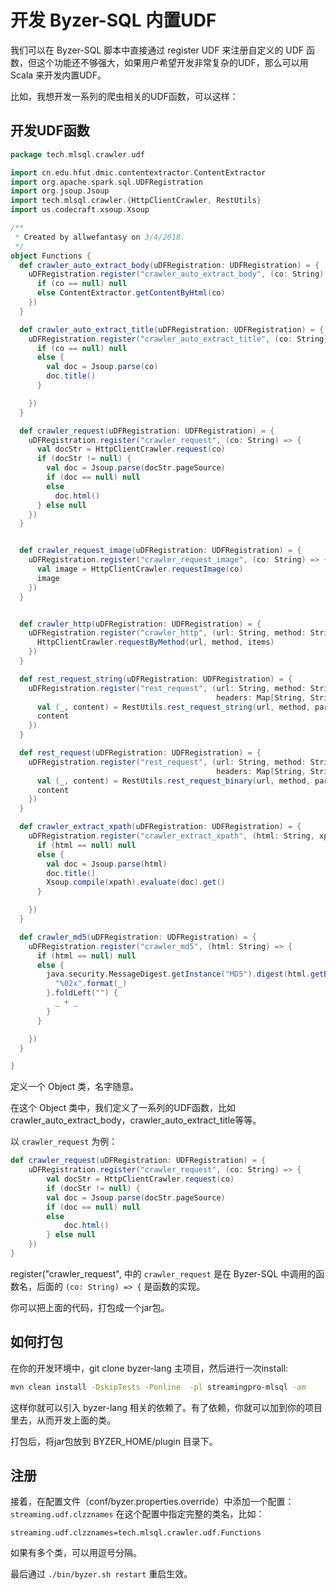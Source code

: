# 开发 Byzer-SQL 内置UDF

我们可以在 Byzer-SQL 脚本中直接通过 register UDF 来注册自定义的 UDF 函数，但这个功能还不够强大，如果用户希望开发非常复杂的UDF，那么可以用 Scala 来开发内置UDF。

比如，我想开发一系列的爬虫相关的UDF函数，可以这样：

## 开发UDF函数

```scala
package tech.mlsql.crawler.udf

import cn.edu.hfut.dmic.contentextractor.ContentExtractor
import org.apache.spark.sql.UDFRegistration
import org.jsoup.Jsoup
import tech.mlsql.crawler.{HttpClientCrawler, RestUtils}
import us.codecraft.xsoup.Xsoup

/**
 * Created by allwefantasy on 3/4/2018.
 */
object Functions {
  def crawler_auto_extract_body(uDFRegistration: UDFRegistration) = {
    uDFRegistration.register("crawler_auto_extract_body", (co: String) => {
      if (co == null) null
      else ContentExtractor.getContentByHtml(co)
    })
  }

  def crawler_auto_extract_title(uDFRegistration: UDFRegistration) = {
    uDFRegistration.register("crawler_auto_extract_title", (co: String) => {
      if (co == null) null
      else {
        val doc = Jsoup.parse(co)
        doc.title()
      }

    })
  }

  def crawler_request(uDFRegistration: UDFRegistration) = {
    uDFRegistration.register("crawler_request", (co: String) => {
      val docStr = HttpClientCrawler.request(co)
      if (docStr != null) {
        val doc = Jsoup.parse(docStr.pageSource)
        if (doc == null) null
        else
          doc.html()
      } else null
    })
  }


  def crawler_request_image(uDFRegistration: UDFRegistration) = {
    uDFRegistration.register("crawler_request_image", (co: String) => {
      val image = HttpClientCrawler.requestImage(co)
      image
    })
  }


  def crawler_http(uDFRegistration: UDFRegistration) = {
    uDFRegistration.register("crawler_http", (url: String, method: String, items: Map[String, String]) => {
      HttpClientCrawler.requestByMethod(url, method, items)
    })
  }

  def rest_request_string(uDFRegistration: UDFRegistration) = {
    uDFRegistration.register("rest_request", (url: String, method: String, params: Map[String, String],
                                              headers: Map[String, String], config: Map[String, String]) => {
      val (_, content) = RestUtils.rest_request_string(url, method, params, headers, config)
      content
    })
  }

  def rest_request(uDFRegistration: UDFRegistration) = {
    uDFRegistration.register("rest_request", (url: String, method: String, params: Map[String, String],
                                              headers: Map[String, String], config: Map[String, String]) => {
      val (_, content) = RestUtils.rest_request_binary(url, method, params, headers, config)
      content
    })
  }

  def crawler_extract_xpath(uDFRegistration: UDFRegistration) = {
    uDFRegistration.register("crawler_extract_xpath", (html: String, xpath: String) => {
      if (html == null) null
      else {
        val doc = Jsoup.parse(html)
        doc.title()
        Xsoup.compile(xpath).evaluate(doc).get()
      }

    })
  }

  def crawler_md5(uDFRegistration: UDFRegistration) = {
    uDFRegistration.register("crawler_md5", (html: String) => {
      if (html == null) null
      else {
        java.security.MessageDigest.getInstance("MD5").digest(html.getBytes()).map(0xFF & _).map {
          "%02x".format(_)
        }.foldLeft("") {
          _ + _
        }
      }

    })
  }

}
```

定义一个 Object 类，名字随意。

在这个 Object 类中，我们定义了一系列的UDF函数，比如 crawler_auto_extract_body，crawler_auto_extract_title等等。

以 `crawler_request` 为例：

```scala
def crawler_request(uDFRegistration: UDFRegistration) = {
    uDFRegistration.register("crawler_request", (co: String) => {
        val docStr = HttpClientCrawler.request(co)
        if (docStr != null) {
        val doc = Jsoup.parse(docStr.pageSource)
        if (doc == null) null
        else
            doc.html()
        } else null
    })
}
```

register("crawler_request", 中的 `crawler_request` 是在 Byzer-SQL 中调用的函数名，后面的 `(co: String) => {` 是函数的实现。

你可以把上面的代码，打包成一个jar包。

## 如何打包

在你的开发环境中，git clone byzer-lang 主项目，然后进行一次install:

```bash
mvn clean install -DskipTests -Ponline  -pl streamingpro-mlsql -am
```

这样你就可以引入 byzer-lang 相关的依赖了。有了依赖，你就可以加到你的项目里去，从而开发上面的类。

打包后，将jar包放到 BYZER_HOME/plugin 目录下。

## 注册

接着，在配置文件（conf/byzer.properties.override）中添加一个配置： `streaming.udf.clzznames` 
在这个配置中指定完整的类名，比如：

```properties
streaming.udf.clzznames=tech.mlsql.crawler.udf.Functions
```

如果有多个类，可以用逗号分隔。

最后通过 `./bin/byzer.sh restart` 重启生效。